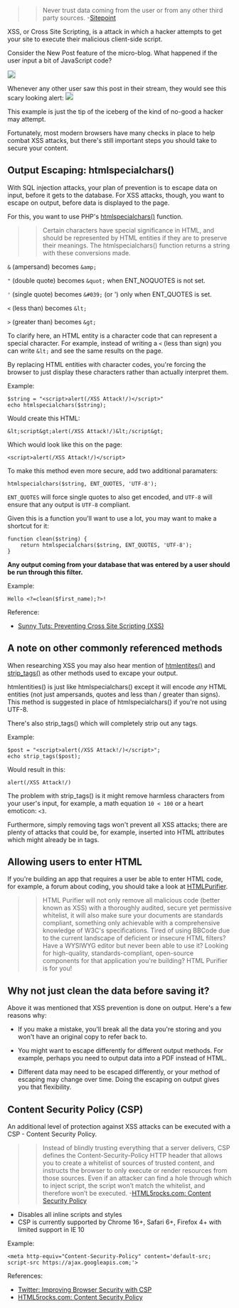 >> Never trust data coming from the user or from any other third party sources. -[Sitepoint](http://www.sitepoint.com/php-security-cross-site-scripting-attacks-xss/)

XSS, or Cross Site Scripting, is a attack in which a hacker attempts to get your site to execute their malicious client-side script.

Consider the New Post feature of the micro-blog. What happened if the user input a bit of JavaScript code?

<img style='border:1px solid #ccc' src='http://making-the-internet.s3.amazonaws.com/framework-xss-js.png'>

Whenever any other user saw this post in their stream, they would see this scary looking alert:
<img style='border:1px solid #ccc' src='http://making-the-internet.s3.amazonaws.com/framework-xss-alert.png'>

This example is just the tip of the iceberg of the kind of no-good a hacker may attempt. 

Fortunately, most modern browsers have many checks in place to help combat XSS attacks, but there's still important steps you should take to secure your content.

## Output Escaping: htmlspecialchars()

With SQL injection attacks, your plan of prevention is to escape data on input, before it gets to the database. For XSS attacks, though, you want to escape on output, before data is displayed to the page.

For this, you want to use PHP's [htmlspecialchars()](http://us3.php.net/htmlspecialchars) function.

>> Certain characters have special significance in HTML, and should be represented by HTML entities if they are to preserve their meanings. The htmlspecialchars() function returns a string with these conversions made.

`&` (ampersand) becomes `&amp;`

`"` (double quote) becomes `&quot;` when ENT_NOQUOTES is not set.

`'` (single quote) becomes `&#039;` (or &apos;) only when ENT_QUOTES is set.

`<` (less than) becomes `&lt;`

`>` (greater than) becomes `&gt;`

To clarify here, an HTML entity is a character code that can represent a special character. For example, instead of writing a `<` (less than sign) you can write `&lt;` and see the same results on the page.

By replacing HTML entities with character codes, you're forcing the browser to just display these characters rather than actually interpret them.

Example:

	$string = "<script>alert(/XSS Attack!/)</script>"
	echo htmlspecialchars($string);
	
Would create this HTML:

	&lt;script&gt;alert(/XSS Attack!/)&lt;/script&gt;
	
Which would look like this on the page:

	<script>alert(/XSS Attack!/)</script>

To make this method even more secure, add two additional paramaters:

	htmlspecialchars($string, ENT_QUOTES, 'UTF-8');
	
`ENT_QUOTES` will force single quotes to also get encoded, and `UTF-8` will ensure that any output is `UTF-8` compliant. 

Given this is a function you'll want to use a lot, you may want to make a shortcut for it:

	function clean($string) {
		return htmlspecialchars($string, ENT_QUOTES, 'UTF-8');
	}
 
**Any output coming from your database that was entered by a user should be run through this filter.**

Example:

	Hello <?=clean($first_name);?>!

Reference:

* [Sunny Tuts: Preventing Cross Site Scripting (XSS)](http://www.sunnytuts.com/article/preventing-cross-site-scripting-xss)

## A note on other commonly referenced methods
When researching XSS you may also hear mention of [htmlentites()](http://php.net/manual/en/function.htmlentities.php) and [strip_tags()](http://php.net/manual/en/function.strip-tags.php) as other methods used to excape your output.

htmlentities() is just like htmlspecialchars() except it will encode *any* HTML entities (not just ampersands, quotes and less than / greater than signs). This method is suggested in place of htmlspecialchars() if you're not using UTF-8.

There's also strip_tags() which will completely strip out any tags. 

Example:

	$post = "<script>alert(/XSS Attack!/)</script>";
	echo strip_tags($post);	

Would result in this:

	alert(/XSS Attack!/)

The problem with strip_tags() is it might remove harmless characters from your user's input, for example, a math equation `10 < 100` or a heart emoticon: `<3`.

Furthermore, simply removing tags won't prevent all XSS attacks; there are plenty of attacks that could be, for example, inserted into HTML attributes which might already be in tags. 


## Allowing users to enter HTML
If you're building an app that requires a user be able to enter HTML code, for example, a forum about coding, you should take a look at [HTMLPurifier](http://htmlpurifier.org/).

>> HTML Purifier will not only remove all malicious code (better known as XSS) with a thoroughly audited, secure yet permissive whitelist, it will also make sure your documents are standards compliant, something only achievable with a comprehensive knowledge of W3C's specifications. Tired of using BBCode due to the current landscape of deficient or insecure HTML filters? Have a WYSIWYG editor but never been able to use it? Looking for high-quality, standards-compliant, open-source components for that application you're building? HTML Purifier is for you!


## Why not just clean the data before saving it?

Above it was mentioned that XSS prevention is done on output. Here's a few reasons why:

* If you make a mistake, you'll break all the data you're storing and you won't have an original copy to refer back to.

* You might want to escape differently for different output methods. For example, perhaps you need to output data into a PDF instead of HTML.

* Different data may need to be escaped differently, or your method of escaping may change over time. Doing the escaping on output gives you that flexibility.



## Content Security Policy (CSP)

An additional level of protection against XSS attacks can be executed with a CSP - Content Security Policy. 

>> Instead of blindly trusting everything that a server delivers, CSP defines the Content-Security-Policy HTTP header that allows you to create a whitelist of sources of trusted content, and instructs the browser to only execute or render resources from those sources. Even if an attacker can find a hole through which to inject script, the script won’t match the whitelist, and therefore won’t be executed. -[HTML5rocks.com: Content Security Policy](http://www.html5rocks.com/en/tutorials/security/content-security-policy/)

* Disables all inline scripts and styles
* CSP is currently supported by Chrome 16+, Safari 6+, Firefox 4+ with limited support in IE 10

Example:

	<meta http-equiv="Content-Security-Policy" content='default-src; script-src https://ajax.googleapis.com;'>

References:

* [Twitter: Improving Browser Security with CSP](https://blog.twitter.com/2011/improving-browser-security-csp)
* [HTML5rocks.com: Content Security Policy](http://www.html5rocks.com/en/tutorials/security/content-security-policy/)


